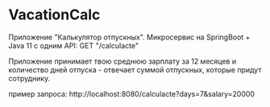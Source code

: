 # VacationCalc
Приложение "Калькулятор отпускных".
Микросервис на SpringBoot + Java 11 c одним API:
GET "/calculacte"

Приложение принимает твою среднюю зарплату за 12 месяцев и количество дней отпуска - отвечает суммой отпускных, которые придут сотруднику.

пример запроса:
http://localhost:8080/calculacte?days=7&salary=20000
